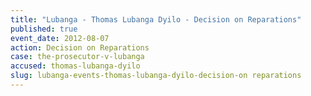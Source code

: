 ```yaml
---
title: "Lubanga - Thomas Lubanga Dyilo - Decision on Reparations"
published: true
event_date: 2012-08-07
action: Decision on Reparations
case: the-prosecutor-v-lubanga
accused: thomas-lubanga-dyilo
slug: lubanga-events-thomas-lubanga-dyilo-decision-on reparations
---
```

